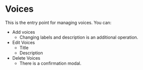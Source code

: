 # Voices

This is the entry point for managing voices.
You can:

* Add voices
  * Changing labels and description is an additional operation.
* Edit Voices
  * Title
  * Description
* Delete Voices
  * There is a confirmation modal.
